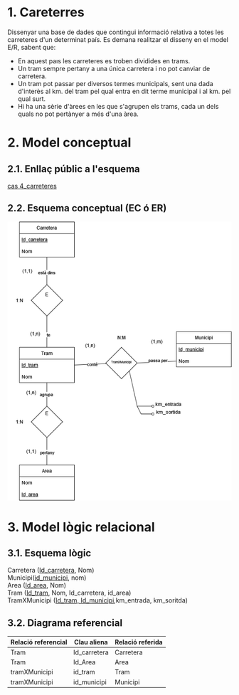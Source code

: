 # 1. Careterres

Dissenyar una base de dades que contingui informació relativa a totes les carreteres d'un determinat país. Es demana realitzar el disseny en el model E/R, sabent que:

- En aquest paıs les carreteres es troben dividides en trams.
- Un tram sempre pertany a una única carretera i no pot canviar de carretera.
- Un tram pot passar per diversos termes municipals, sent una dada d'interès al km. del tram pel qual entra en dit terme municipal i al km. pel qual surt.
- Hi ha una sèrie d'àrees en les que s'agrupen els trams, cada un dels quals no pot pertànyer a més d'una àrea.

# 2. Model conceptual

## 2.1. Enllaç públic a l'esquema

[cas 4_carreteres](https://drive.google.com/file/d/1VdCW2dSnQXPr92zz5BfDT5iQA4ip2ICT/view?usp=sharing)

## 2.2. Esquema conceptual (EC ó ER)

  ![cas 4_carreteres](./4_carreteres.png)

# 3. Model lògic relacional

## 3.1. Esquema lògic

Carretera (<ins>Id_carretera</ins>, Nom) <br>
Municipi(<ins>id_municipi</ins>, nom) <br>
Area (<ins>Id_area</ins>, Nom) <br>
Tram (<ins>Id_tram</ins>, Nom, Id_carretera, id_area) <br>
TramXMunicipi (<ins>Id_tram, Id_municipi</ins>,km_entrada, km_soritda) <br>



## 3.2. Diagrama referencial

Relació referencial|Clau aliena|Relació referida
-|-|-
Tram | Id_carretera | Carretera
Tram | Id_Area | Area
tramXMunicipi | id_tram | Tram
tramXMunicipi | id_municipi | Municipi



